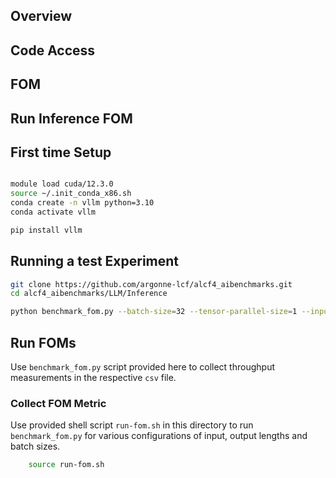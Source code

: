 ## Overview 

## Code Access

## FOM


## Run Inference FOM

## First time Setup

```bash

module load cuda/12.3.0
source ~/.init_conda_x86.sh
conda create -n vllm python=3.10
conda activate vllm

pip install vllm

```

## Running a test Experiment 

```bash
git clone https://github.com/argonne-lcf/alcf4_aibenchmarks.git
cd alcf4_aibenchmarks/LLM/Inference

python benchmark_fom.py --batch-size=32 --tensor-parallel-size=1 --input-len=32--output-len=32 --model="meta-llama/Llama-2-7b-hf" --dtype="float16" --trust-remote-code
```

## Run FOMs

Use `benchmark_fom.py` script provided here to collect throughput measurements in the respective `csv` file. 



### Collect FOM Metric

Use provided shell script `run-fom.sh` in this directory to run `benchmark_fom.py` for various configurations of input, output lengths and batch sizes. 

```bash
    source run-fom.sh
```


